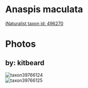
Anaspis maculata
================
  
[iNaturalist taxon id: 496270](https://www.inaturalist.org/taxa/496270)
# Photos

## by: kitbeard
  
![taxon39766124](https://inaturalist-open-data.s3.amazonaws.com/photos/43334280/medium.jpeg)  
![taxon39766125](https://inaturalist-open-data.s3.amazonaws.com/photos/43334288/medium.jpeg)